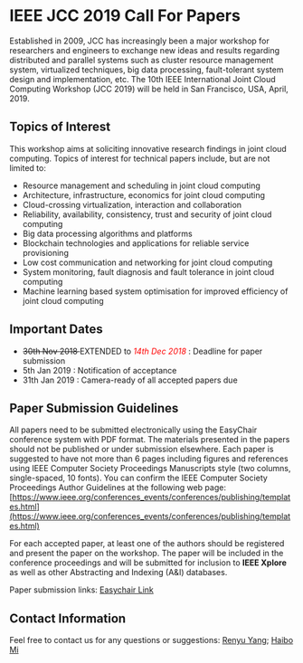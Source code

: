 # IEEE JCC 2019 Call For Papers

Established in 2009, JCC has increasingly been a major workshop for researchers and engineers to exchange 
new ideas and results regarding distributed and parallel systems such as cluster resource management system, 
virtualized techniques, big data processing, fault-tolerant system design and implementation, etc.
The 10th IEEE International Joint Cloud Computing Workshop (JCC 2019)
will be held in San Francisco, USA, April, 2019. 



## Topics of Interest

This workshop aims at soliciting innovative research findings in joint
cloud computing. Topics of interest for technical papers include, but
are not limited to: 

* Resource management and scheduling in joint cloud computing
* Architecture, infrastructure, economics for joint cloud computing
* Cloud-crossing virtualization, interaction and collaboration
* Reliability, availability, consistency, trust and security of joint cloud computing 
* Big data processing algorithms and platforms
* Blockchain technologies and applications for reliable service provisioning
* Low cost communication and networking for joint cloud computing
* System monitoring, fault diagnosis and fault tolerance in joint cloud computing
* Machine learning based system optimisation for improved efficiency of joint cloud computing

## Important Dates

*  <strike>30th Nov 2018 </strike> EXTENDED to <font color="red"> _14th Dec 2018_ </font>: Deadline for paper submission 
* 5th Jan 2019 : Notification of acceptance 
* 31th Jan 2019 : Camera-ready of all accepted papers due 

## Paper Submission Guidelines

All papers need to be submitted electronically using the EasyChair
conference system with PDF format. The materials presented in the papers
should not be published or under submission elsewhere. Each paper is
suggested to have not more than 6 pages including figures and references using
IEEE Computer Society Proceedings Manuscripts style (two columns,
single-spaced, 10 fonts). You can confirm the IEEE Computer Society
Proceedings Author Guidelines at the following web page:
[https://www.ieee.org/conferences_events/conferences/publishing/templates.html](https://www.ieee.org/conferences_events/conferences/publishing/templates.html)

For each accepted paper, at least one of the authors should be
registered and present the paper on the workshop. The paper will be
included in the conference proceedings and will be submitted for
inclusion to **IEEE Xplore** as well as other Abstracting and Indexing (A&I)
databases.

Paper submission links: 
[Easychair Link](https://easychair.org/conferences/?conf=jcc2019)


## Contact Information

Feel free to contact us for any questions or suggestions:  [Renyu Yang](renyu.yang@edgetic.com); [Haibo Mi](haibo_mihb@126.com)

